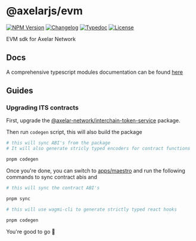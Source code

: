 # @axelarjs/evm

[![NPM Version](https://img.shields.io/npm/v/%40axelarjs%2Fevm)](https://www.npmjs.com/package/@axelarjs/evm)
[![Changelog](https://img.shields.io/badge/changelog-Changesets-48B8F3.svg)](/packages/evm/CHANGELOG.md)
[![Typedoc](https://img.shields.io/badge/docs-Typedoc-C87BFF.svg)](https://axelarnetwork.github.io/axelarjs/evm)
[![License](https://img.shields.io/badge/License-Apache_2.0-blue.svg)](./LICENSE)

EVM sdk for Axelar Network

## Docs

A comprehensive typescript modules documentation can be found [here](https://axelarnetwork.github.io/axelarjs/evm/)

## Guides

### Upgrading ITS contracts

First, upgrade the [@axelar-network/interchain-token-service](https://www.npmjs.com/package/@axelar-network/interchain-token-service) package.

Then run `codegen` script, this will also build the package

```bash
# this will sync ABI's from the package
# It will also generate stricly typed encoders for contract functions

pnpm codegen
```

Once you're done, you can switch to [apps/maestro](/apps/maestro) and run the following commands to sync contract abis and

```bash
# this will sync the contract ABI's

pnpm sync
```

```bash
# this will use wagmi-cli to generate strictly typed react hooks

pnpm codegen
```

You're good to go 🎉
